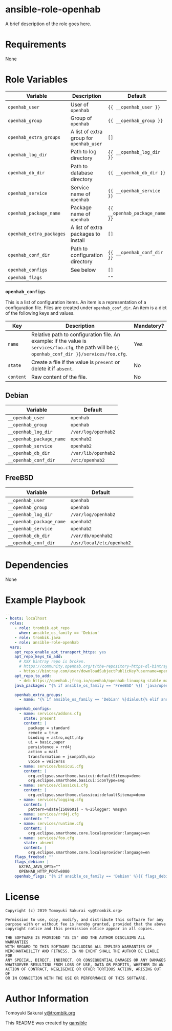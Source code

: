 # ansible-role-openhab

A brief description of the role goes here.

# Requirements

None

# Role Variables

| Variable | Description | Default |
|----------|-------------|---------|
| `openhab_user` | User of `openhab` | `{{ __openhab_user }}` |
| `openhab_group` | Group of `openhab` | `{{ __openhab_group }}` |
| `openhab_extra_groups` | A list of extra group for `openhab_user` | `[]` |
| `openhab_log_dir` | Path to log directory | `{{ __openhab_log_dir }}` |
| `openhab_db_dir` | Path to database directory | `{{ __openhab_db_dir }}` |
| `openhab_service` | Service name of `openhab` | `{{ __openhab_service }}` |
| `openhab_package_name` | Package name of `openhab` | `{{ __openhab_package_name }}` |
| `openhab_extra_packages` | A list of extra packages to install | `[]` |
| `openhab_conf_dir` | Path to configuration directory | `{{ __openhab_conf_dir }}` |
| `openhab_configs` | See below | `[]` |
| `openhab_flags` | | `""` |


### `openhab_configs`

This is a list of configuration items. An item is a representation of a
configuration file. Files are created under `openhab_conf_dir`. An item is a
dict of the following keys and values.

| Key | Description | Mandatory? |
|-----|-------------|------------|
| `name` | Relative path to configuration file. An example: if the value is `services/foo.cfg`, the path will be `{{ openhab_conf_dir }}/services/foo.cfg`. | Yes |
| `state` | Create a file if the value is `present` or delete it if `absent`. | No |
| `content` | Raw content of the file. | No |

## Debian

| Variable | Default |
|----------|---------|
| `__openhab_user` | `openhab` |
| `__openhab_group` | `openhab` |
| `__openhab_log_dir` | `/var/log/openhab2` |
| `__openhab_package_name` | `openhab2` |
| `__openhab_service` | `openhab2` |
| `__openhab_db_dir` | `/var/lib/openhab2` |
| `__openhab_conf_dir` | `/etc/openhab2` |

## FreeBSD

| Variable | Default |
|----------|---------|
| `__openhab_user` | `openhab` |
| `__openhab_group` | `openhab` |
| `__openhab_log_dir` | `/var/log/openhab2` |
| `__openhab_package_name` | `openhab2` |
| `__openhab_service` | `openhab2` |
| `__openhab_db_dir` | `/var/db/openhab2` |
| `__openhab_conf_dir` | `/usr/local/etc/openhab2` |

# Dependencies

None

# Example Playbook

```yaml
---
- hosts: localhost
  roles:
    - role: trombik.apt_repo
      when: ansible_os_family == 'Debian'
    - role: trombik.java
    - role: ansible-role-openhab
  vars:
    apt_repo_enable_apt_transport_https: yes
    apt_repo_keys_to_add:
      # XXX bintray repo is broken.
      # https://community.openhab.org/t/the-repository-https-dl-bintray-com-openhab-apt-repo2-stable-release-is-not-signed-raspberry-pi-3/60047/17
      - https://bintray.com/user/downloadSubjectPublicKey?username=openhab
    apt_repo_to_add:
      - deb https://openhab.jfrog.io/openhab/openhab-linuxpkg stable main
    java_packages: "{% if ansible_os_family == 'FreeBSD' %}[ 'java/openjdk8-jre' ]{% elif ansible_os_family == 'Debian' %}[ 'openjdk-8-jdk' ]{% endif %}"

    openhab_extra_groups:
      - name: "{% if ansible_os_family == 'Debian' %}dialout{% elif ansible_os_family == 'FreeBSD' %}dialer{% endif %}"

    openhab_configs:
      - name: services/addons.cfg
        state: present
        content: |
          package = standard
          remote = true
          binding = astro,mqtt,ntp
          ui = basic,paper
          persistence = rrd4j
          action = mail
          transformation = jsonpath,map
          voice = voicerss
      - name: services/basicui.cfg
        content: |
          org.eclipse.smarthome.basicui:defaultSitemap=demo
          org.eclipse.smarthome.basicui:iconType=svg
      - name: services/classicui.cfg
        content: |
          org.eclipse.smarthome.classicui:defaultSitemap=demo
      - name: services/logging.cfg
        content: |
          pattern=%date{ISO8601} - %-25logger: %msg%n
      - name: services/rrd4j.cfg
        content: ""
      - name: services/runtime.cfg
        content: |
          org.eclipse.smarthome.core.localeprovider:language=en
      - name: services/foo.cfg
        state: absent
        content: |
          org.eclipse.smarthome.core.localeprovider:language=en
    flags_freebsd: ""
    flags_debian: |
      EXTRA_JAVA_OPTS=""
      OPENHAB_HTTP_PORT=8080
    openhab_flags: "{% if ansible_os_family == 'Debian' %}{{ flags_debian }}{% elif ansible_os_family == 'FreeBSD' %}{{ flags_freebsd }}{% endif %}"
```

# License

```
Copyright (c) 2019 Tomoyuki Sakurai <y@trombik.org>

Permission to use, copy, modify, and distribute this software for any
purpose with or without fee is hereby granted, provided that the above
copyright notice and this permission notice appear in all copies.

THE SOFTWARE IS PROVIDED "AS IS" AND THE AUTHOR DISCLAIMS ALL WARRANTIES
WITH REGARD TO THIS SOFTWARE INCLUDING ALL IMPLIED WARRANTIES OF
MERCHANTABILITY AND FITNESS. IN NO EVENT SHALL THE AUTHOR BE LIABLE FOR
ANY SPECIAL, DIRECT, INDIRECT, OR CONSEQUENTIAL DAMAGES OR ANY DAMAGES
WHATSOEVER RESULTING FROM LOSS OF USE, DATA OR PROFITS, WHETHER IN AN
ACTION OF CONTRACT, NEGLIGENCE OR OTHER TORTIOUS ACTION, ARISING OUT OF
OR IN CONNECTION WITH THE USE OR PERFORMANCE OF THIS SOFTWARE.
```

# Author Information

Tomoyuki Sakurai <y@trombik.org>

This README was created by [qansible](https://github.com/trombik/qansible)
